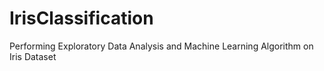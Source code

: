# IrisClassification
Performing Exploratory Data Analysis and Machine Learning Algorithm on Iris Dataset
